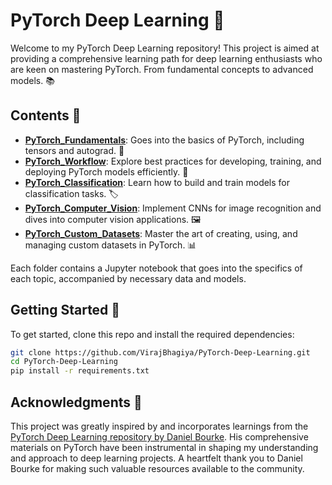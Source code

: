 # PyTorch Deep Learning 🚀

Welcome to my PyTorch Deep Learning repository! This project is aimed at providing a comprehensive learning path for deep learning enthusiasts who are keen on mastering PyTorch. From fundamental concepts to advanced models. 📚

## Contents 📂

- [**PyTorch_Fundamentals**](PyTorch_Fundamentals.ipynb): Goes into the basics of PyTorch, including tensors and autograd. 🔢
- [**PyTorch_Workflow**](PyTorch_Workflow.ipynb): Explore best practices for developing, training, and deploying PyTorch models efficiently. 💼
- [**PyTorch_Classification**](PyTorch_Classification.ipynb): Learn how to build and train models for classification tasks. 🏷️
- [**PyTorch_Computer_Vision**](PyTorch_Computer_Vision.ipynb): Implement CNNs for image recognition and dives into computer vision applications. 🖼️
- [**PyTorch_Custom_Datasets**](PyTorch_Custom_Datasets.ipynb): Master the art of creating, using, and managing custom datasets in PyTorch. 📊


Each folder contains a Jupyter notebook that goes into the specifics of each topic, accompanied by necessary data and models.

## Getting Started 🚀

To get started, clone this repo and install the required dependencies:

```bash
git clone https://github.com/VirajBhagiya/PyTorch-Deep-Learning.git
cd PyTorch-Deep-Learning
pip install -r requirements.txt
```

## Acknowledgments 💖

This project was greatly inspired by and incorporates learnings from the [PyTorch Deep Learning repository by Daniel Bourke](https://github.com/mrdbourke/pytorch-deep-learning/). His comprehensive materials on PyTorch have been instrumental in shaping my understanding and approach to deep learning projects. A heartfelt thank you to Daniel Bourke for making such valuable resources available to the community.
